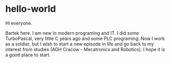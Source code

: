 # hello-world

Hi everyone.

Bartek here. I am new in modern programing and IT. I did some TurboPascal, very little C years ago and some PLC programing. Now I work as a soldier, but I wish to start a new episode in life and go back to my interest from studies (AGH Cracow - Mecatronics and Robotics). I hope it is a good place to start. 
